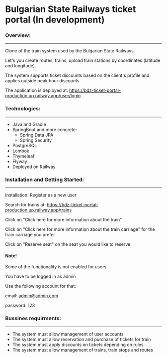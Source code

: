 # Bulgarian State Railways ticket portal (In development)

### Overview:
<hr>

Clone of the train system used by the Bulgarian State Railways.

Let's you create routes, trains, upload train stations by coordinates (latitude and longitude). 

The system supports ticket discounts based on the client's profile and applies outside peak hour discounts.

The application is deployed at: https://bdz-ticket-portal-production.up.railway.app/user/login


### Technologies:
<hr>

* Java and Gradle
* SpringBoot and more concrete:
    * Spring Data JPA
    * Spring Security
* PostgreSQL
* Lombok
* Thymeleaf
* Flyway
* Deployed on Railway


### Installation and Getting Started:
<hr>

Installation:
Register as a new user

Search for trains at:
https://bdz-ticket-portal-production.up.railway.app/trains

Click on "Click here for more information about the train"

Click on "Click here for more information about the train carriage" for the train carriage you prefer

Click on "Reserve seat" on the seat you would like to reserve


#### Note!
Some of the functionality is not enabled for users.

You have to be logged in as admin

Use the following account for that:

email: admin@admin.com

password: 123

### Bussines requirments:
<hr>

* The system must allow management of user accounts
* The system must allow reservation and purchase of tickets for train
* The system must apply discounts on tickets depending on rules 
* The system must allow management of trains, train stops and routes
